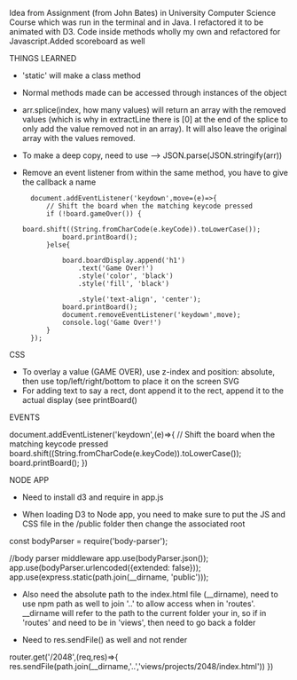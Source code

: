 Idea from Assignment (from John Bates) in University Computer Science Course which was run in the terminal and in Java. I refactored it to be animated with D3. Code inside methods wholly my own and refactored for Javascript.Added scoreboard as well

THINGS LEARNED
- 'static' will make a class method
- Normal methods made can be accessed through instances of the object
- arr.splice(index, how many values) will return an array with the removed values (which is why in extractLine there is [0] at the end of the splice to only add the value removed not in an array). It will also leave the original array with the values removed.
- To make a deep copy, need to use --> JSON.parse(JSON.stringify(arr))
- Remove an event listener from within the same method, you have to give the callback a name

        document.addEventListener('keydown',move=(e)=>{
            // Shift the board when the matching keycode pressed
            if (!board.gameOver()) {
                board.shift((String.fromCharCode(e.keyCode)).toLowerCase());
                board.printBoard();  
            }else{

                board.boardDisplay.append('h1')
                    .text('Game Over!')
                    .style('color', 'black')
                    .style('fill', 'black')

                    .style('text-align', 'center');
                board.printBoard();
                document.removeEventListener('keydown',move);
                console.log('Game Over!')
            }
        });
<!-- https://stackoverflow.com/questions/4402287/javascript-remove-event-listener -->

CSS
- To overlay a value (GAME OVER), use z-index and position: absolute, then use top/left/right/bottom to place it on the screen
SVG
- For adding text to say a rect, dont append it to the rect, append it to the actual display (see printBoard()

EVENTS
   
 document.addEventListener('keydown',(e)=>{
        // Shift the board when the matching keycode pressed
        board.shift((String.fromCharCode(e.keyCode)).toLowerCase());
        board.printBoard();
    })
    

NODE APP
- Need to install d3 and require in app.js
<!-- https://stackoverflow.com/questions/9948350/how-to-use-d3-in-node-js-properly -->
- When loading D3 to Node app, you need to make sure to put the JS and CSS file in the /public folder then change the associated root
<!-- Robert Macneils answer
https://teamtreehouse.com/community/cant-get-the-css-to-load-in-the-nodejs-server -->
  const bodyParser = require('body-parser');

  //body parser middleware
  app.use(bodyParser.json());
  app.use(bodyParser.urlencoded({extended: false}));
  app.use(express.static(path.join(__dirname, 'public')));

- Also need the absolute path to the index.html file (__dirname), need to use npm path as well to join '..' to allow access when in 'routes'. __dirname will refer to the path to the current folder your in, so if in 'routes' and need to be in 'views', then need to go back a folder
<!-- https://stackoverflow.com/questions/18088034/how-to-go-up-using-dirname-in-the-folder-hierarchy/18088133 -->
- Need to res.sendFile() as well and not render 

router.get('/2048',(req,res)=>{
    res.sendFile(path.join(__dirname,'..','views/projects/2048/index.html'))
})

